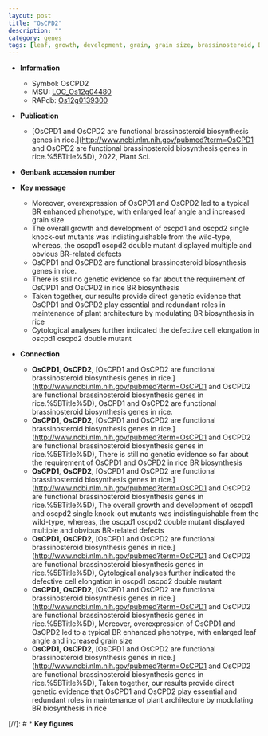 ```yaml
---
layout: post
title: "OsCPD2"
description: ""
category: genes
tags: [leaf, growth, development, grain, grain size, brassinosteroid, BR, Brassinosteroid, architecture, cell elongation,  BR , plant architecture, leaf angle]
---
```


* **Information**  
    + Symbol: OsCPD2  
    + MSU: [LOC_Os12g04480](http://rice.uga.edu/cgi-bin/ORF_infopage.cgi?orf=LOC_Os12g04480)  
    + RAPdb: [Os12g0139300](https://rapdb.dna.affrc.go.jp/locus/?name=Os12g0139300)  

* **Publication**  
    + [OsCPD1 and OsCPD2 are functional brassinosteroid biosynthesis genes in rice.](http://www.ncbi.nlm.nih.gov/pubmed?term=OsCPD1 and OsCPD2 are functional brassinosteroid biosynthesis genes in rice.%5BTitle%5D), 2022, Plant Sci.

* **Genbank accession number**  

* **Key message**  
    + Moreover, overexpression of OsCPD1 and OsCPD2 led to a typical BR enhanced phenotype, with enlarged leaf angle and increased grain size
    + The overall growth and development of oscpd1 and oscpd2 single knock-out mutants was indistinguishable from the wild-type, whereas, the oscpd1 oscpd2 double mutant displayed multiple and obvious BR-related defects
    + OsCPD1 and OsCPD2 are functional brassinosteroid biosynthesis genes in rice.
    + There is still no genetic evidence so far about the requirement of OsCPD1 and OsCPD2 in rice BR biosynthesis
    + Taken together, our results provide direct genetic evidence that OsCPD1 and OsCPD2 play essential and redundant roles in maintenance of plant architecture by modulating BR biosynthesis in rice
    + Cytological analyses further indicated the defective cell elongation in oscpd1 oscpd2 double mutant

* **Connection**  
    + __OsCPD1__, __OsCPD2__, [OsCPD1 and OsCPD2 are functional brassinosteroid biosynthesis genes in rice.](http://www.ncbi.nlm.nih.gov/pubmed?term=OsCPD1 and OsCPD2 are functional brassinosteroid biosynthesis genes in rice.%5BTitle%5D), OsCPD1 and OsCPD2 are functional brassinosteroid biosynthesis genes in rice.
    + __OsCPD1__, __OsCPD2__, [OsCPD1 and OsCPD2 are functional brassinosteroid biosynthesis genes in rice.](http://www.ncbi.nlm.nih.gov/pubmed?term=OsCPD1 and OsCPD2 are functional brassinosteroid biosynthesis genes in rice.%5BTitle%5D),  There is still no genetic evidence so far about the requirement of OsCPD1 and OsCPD2 in rice BR biosynthesis
    + __OsCPD1__, __OsCPD2__, [OsCPD1 and OsCPD2 are functional brassinosteroid biosynthesis genes in rice.](http://www.ncbi.nlm.nih.gov/pubmed?term=OsCPD1 and OsCPD2 are functional brassinosteroid biosynthesis genes in rice.%5BTitle%5D),  The overall growth and development of oscpd1 and oscpd2 single knock-out mutants was indistinguishable from the wild-type, whereas, the oscpd1 oscpd2 double mutant displayed multiple and obvious BR-related defects
    + __OsCPD1__, __OsCPD2__, [OsCPD1 and OsCPD2 are functional brassinosteroid biosynthesis genes in rice.](http://www.ncbi.nlm.nih.gov/pubmed?term=OsCPD1 and OsCPD2 are functional brassinosteroid biosynthesis genes in rice.%5BTitle%5D),  Cytological analyses further indicated the defective cell elongation in oscpd1 oscpd2 double mutant
    + __OsCPD1__, __OsCPD2__, [OsCPD1 and OsCPD2 are functional brassinosteroid biosynthesis genes in rice.](http://www.ncbi.nlm.nih.gov/pubmed?term=OsCPD1 and OsCPD2 are functional brassinosteroid biosynthesis genes in rice.%5BTitle%5D),  Moreover, overexpression of OsCPD1 and OsCPD2 led to a typical BR enhanced phenotype, with enlarged leaf angle and increased grain size
    + __OsCPD1__, __OsCPD2__, [OsCPD1 and OsCPD2 are functional brassinosteroid biosynthesis genes in rice.](http://www.ncbi.nlm.nih.gov/pubmed?term=OsCPD1 and OsCPD2 are functional brassinosteroid biosynthesis genes in rice.%5BTitle%5D),  Taken together, our results provide direct genetic evidence that OsCPD1 and OsCPD2 play essential and redundant roles in maintenance of plant architecture by modulating BR biosynthesis in rice

[//]: # * **Key figures**  


